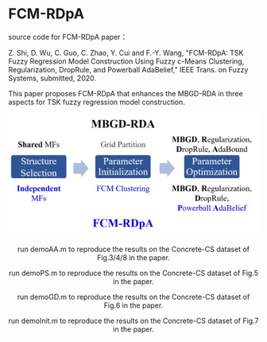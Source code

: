 # FCM-RDpA
source code for FCM-RDpA paper：

Z. Shi, D. Wu, C. Guo, C. Zhao, Y. Cui and F.-Y. Wang, "FCM-RDpA: TSK Fuzzy Regression Model Construction Using Fuzzy c-Means Clustering, Regularization, DropRule, and Powerball AdaBelief," IEEE Trans. on Fuzzy Systems, submitted, 2020.

This paper proposes FCM-RDpA that enhances the MBGD-RDA in three aspects for TSK fuzzy regression model construction.

<div align=center><img src="https://github.com/ZhenhuaShi/FCM-RDpA/blob/main/Fig1.jpg">

run demoAA.m to reproduce the results on the Concrete-CS dataset of Fig.3/4/8 in the paper.

run demoPS.m to reproduce the results on the Concrete-CS dataset of Fig.5 in the paper.

run demoGD.m to reproduce the results on the Concrete-CS dataset of Fig.6 in the paper.

run demoInit.m to reproduce the results on the Concrete-CS dataset of Fig.7 in the paper.
